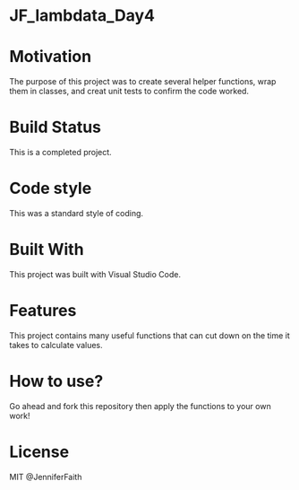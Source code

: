 # JF_lambdata_Day4

# Motivation
The purpose of this project was to create several helper functions, wrap them in classes, and creat unit tests to confirm the code worked.

# Build Status
This is a completed project.

# Code style
This was a standard style of coding.

# Built With
This project was built with Visual Studio Code.

# Features
This project contains many useful functions that can cut down on the time it takes to calculate values.

# How to use?
Go ahead and fork this repository then apply the functions to your own work!

# License
MIT @JenniferFaith
